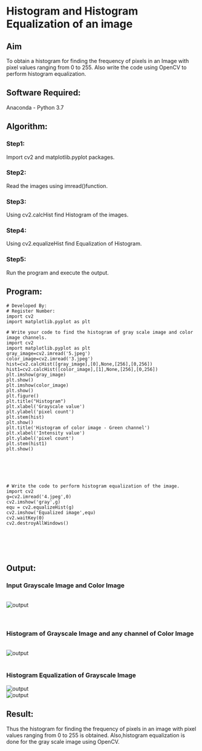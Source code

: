 # Histogram and Histogram Equalization of an image
## Aim
To obtain a histogram for finding the frequency of pixels in an Image with pixel values ranging from 0 to 255. Also write the code using OpenCV to perform histogram equalization.

## Software Required:
Anaconda - Python 3.7

## Algorithm:
### Step1:
Import cv2 and matplotlib.pyplot packages.

### Step2:
Read the images using imread()function.

### Step3:
Using cv2.calcHist find Histogram of the images.

### Step4:
Using cv2.equalizeHist find Equalization of Histogram.

### Step5:
Run the program and execute the output.
## Program:
```
# Developed By:
# Register Number:
import cv2
import matplotlib.pyplot as plt

# Write your code to find the histogram of gray scale image and color image channels.
import cv2
import matplotlib.pyplot as plt
gray_image=cv2.imread('5.jpeg')
color_image=cv2.imread('3.jpeg')
hist=cv2.calcHist([gray_image],[0],None,[256],[0,256])
hist1=cv2.calcHist([color_image],[1],None,[256],[0,256])
plt.imshow(gray_image)
plt.show()
plt.imshow(color_image)
plt.show()
plt.figure()
plt.title("Histogram")
plt.xlabel('Grayscale value')
plt.ylabel('pixel count')
plt.stem(hist)
plt.show()
plt.title('Histogram of color image - Green channel')
plt.xlabel('Intensity value')
plt.ylabel('pixel count')
plt.stem(hist1)
plt.show()






# Write the code to perform histogram equalization of the image. 
import cv2
g=cv2.imread('4.jpeg',0)
cv2.imshow('gray',g)
equ = cv2.equalizeHist(g)
cv2.imshow('Equalized image',equ)
cv2.waitKey(0)
cv2.destroyAllWindows()






```
## Output:
### Input Grayscale Image and Color Image
<br>![output](./op1.png)
<br>
<br>
<br>

### Histogram of Grayscale Image and any channel of Color Image
<br>![output](./op2.png)
<br>
<br>

### Histogram Equalization of Grayscale Image
![output](./op3.jpg)<br>
![output](./op4.jpg)

## Result: 
Thus the histogram for finding the frequency of pixels in an image with pixel values ranging from 0 to 255 is obtained. Also,histogram equalization is done for the gray scale image using OpenCV.

